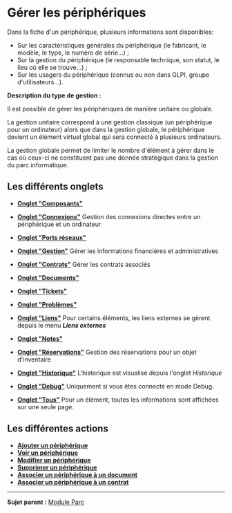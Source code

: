 Gérer les périphériques
=======================

Dans la fiche d'un périphérique, plusieurs informations sont disponibles:

-   Sur les caractéristiques générales du périphérique (le fabricant, le modèle, le type, le numéro de série...) ;
-   Sur la gestion du périphérique (le responsable technique, son statut, le lieu où elle se trouve...) ;
-   Sur les usagers du périphérique (connus ou non dans GLPI, groupe d'utilisateurs...).

**Description du type de gestion :**

Il est possible de gérer les périphériques de manière unitaire ou globale.

La gestion unitaire correspond à une gestion classique (un périphérique pour un ordinateur) alors que dans la gestion globale, le périphérique devient un élément virtuel global qui sera connecté à plusieurs ordinateurs.

La gestion globale permet de limiter le nombre d'élément à gérer dans le cas où ceux-ci ne constituent pas une donnée stratégique dans la gestion du parc informatique.

Les différents onglets
----------------------
-   **[Onglet "Composants"](index.php?fr/Les_différents_onglets/Onglet_Composants.md)**

-   **[Onglet "Connexions"](index.php?fr/Les_différents_onglets/Onglet_Connexions.md)**
    Gestion des connexions directes entre un périphérique et un ordinateur

-   **[Onglet "Ports réseaux"](index.php?fr/Les_différents_onglets/Onglet_Ports_réseaux.md)**

-   **[Onglet "Gestion"](index.php?fr/Les_différents_onglets/Onglet_Gestion.md)**
    Gérer les informations financières et administratives

-   **[Onglet "Contrats"](index.php?fr/Les_différents_onglets/Onglet_Contrats.md)**
    Gérer les contrats associés

-   **[Onglet "Documents"](index.php?fr/Les_différents_onglets/Onglet_Documents.md)**

-   **[Onglet "Tickets"](index.php?fr/Les_différents_onglets/Onglet_Tickets.md)**
   
-   **[Onglet "Problèmes"](index.php?fr/Les_différents_onglets/Onglet_Problèmes.md)**

-  **[Onglet "Liens"](index.php?fr/Onglet_Liens.md)**
     Pour certains éléments, les liens externes se gèrent depuis le menu ***Liens externes***

-   **[Onglet "Notes"](index.php?fr/Les_différents_onglets/Onglet_Notes.md)**

-   **[Onglet "Réservations"](index.php?fr/Les_différents_onglets/Onglet_Réservations.md)**
     Gestion des réservations pour un objet d'inventaire

-   **[Onglet "Historique"](index.php?fr/Les_différents_onglets/Onglet_Historique.md)**
     L'historique est visualisé depuis l'onglet *Historique*

-   **[Onglet "Debug"](index.php?fr/Les_différents_onglets/Onglet_Debug.md)**
    Uniquement si vous êtes connecté en mode Debug.

-   **[Onglet "Tous"](index.php?fr/Les_différents_onglets/Onglet_Tous.md)**
     Pour un élément, toutes les informations sont affichées sur une seule page.

Les différentes actions
-----------------------
-   **[Ajouter un  périphérique](index.php?fr/Les_différentes_actions/Créer_un_nouvel_objet.md)**
-   **[Voir un périphérique](index.php?fr/Les_différentes_actions/Visualiser_un_objet.md)**
-   **[Modifier un périphérique](index.php?fr/Les_différentes_actions/Modifier_un_objet.md)**
-   **[Supprimer un périphérique](index.php?fr/Les_différentes_actions/Supprimer_un_objet.md)**
-   **[Associer un périphérique à un document](index.php?fr/Les_différentes_actions/Lier_un_document_à_un_objet.md)**
-   **[Associer un périphérique à un contrat](index.php?fr/Les_différentes_actions/Lier_un_contrat_à_un_objet.md)**

--------
**Sujet parent :** [Module Parc](index.php?fr/03_Module_Parc/01_Module_Parc.md "Module Parc de GLPI")
